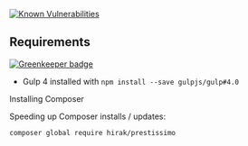 
[![Known Vulnerabilities](https://snyk.io/test/github/pega-digital/bolt/badge.svg)](https://snyk.io/test/github/pega-digital/bolt)

## Requirements

[![Greenkeeper badge](https://badges.greenkeeper.io/bolt-design-system/bolt.svg)](https://greenkeeper.io/)
- Gulp 4 installed with `npm install --save gulpjs/gulp#4.0`


Installing Composer


Speeding up Composer installs / updates:
```
composer global require hirak/prestissimo
```
